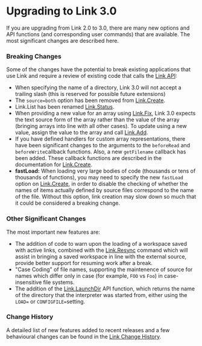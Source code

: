 # Upgrading to Link 3.0

If you are upgrading from Link 2.0 to 3.0, there are many new options and API functions (and corresponding user commands) that are available. The most significant changes are described here.

### Breaking Changes

Some of the changes have the potential to break existing applications that use Link and require a review of existing code that calls the [Link API](API/index.md):

* When specifying the name of a directory, Link 3.0 will not accept a trailing slash (this is reserved for possible future extensions)
* The `source=both` option has been removed from [Link.Create](API/Link.Create.md).
* Link.List has been renamed [Link.Status](API/Link.Status.md).
* When providing a new value for an array using [Link.Fix](API/Link.Fix.md), Link 3.0 expects the text source form of the array rather than the value of the array (bringing arrays into line with all other cases). To update using a new value, assign the value to the array and call [Link.Add](API/Link.Add.md).
* If you have defined handlers for custom array representations, there have been significant changes to the arguments to the `beforeRead` and `beforeWrite`callback functions. Also, a new `getFilename` callback has been added. These callback functions are described in the documentation for [Link.Create](API/Link.Create.md).
* **fastLoad:** When loading very large bodies of code (thousands or tens of thousands of functions), you may need to specify the new `fastLoad` option on [Link.Create](API/Link.Create.md), in order to disable the checking of whether the names of items actually defined by source files correspond to the name of the file. Without this option, link creation may slow down so much that it could be considered a breaking change.

### Other Significant Changes

The most important new features are:

* The addition of code to warn upon the loading of a workspace saved with active links, combined with the [Link.Resync](API/Link.Resync.md) command which will assist in bringing a saved workspace in line with the external source, provide better support for resuming work after a break.
* "Case Coding" of file names, supporting the maintenence of source for names which differ only in case (for example, `FOO` vs `Foo`) in case-insensitive file systems.
* The addition of the [Link.LaunchDir](API/Link.LaunchDir.md) API function, which returns the name of the directory that the interpreter was started from, either using the `LOAD=` or `CONFIGFILE=`setting.

### Change History

A detailed list of new features added to recent releases and a few behavioural changes can be found in the [Link Change History](ChangeHistory.md). 



